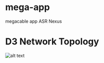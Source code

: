 # mega-app
megacable app ASR Nexus

# D3 Network Topology
![alt text](http://https://user-images.githubusercontent.com/23040403/159165265-d07c80ea-19fa-4e99-ac1b-9d1a9f7dcc7b.PNG)
